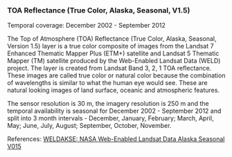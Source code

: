 ### TOA Reflectance (True Color, Alaska, Seasonal, V1.5)
Temporal coverage: December 2002 - September 2012

The Top of Atmosphere (TOA) Reflectance (True Color, Alaska, Seasonal, Version 1.5) layer is a true color composite of images from the Landsat 7 Enhanced Thematic Mapper Plus (ETM+) satellite and Landsat 5 Thematic Mapper (TM) satellite produced by the Web-Enabled Landsat Data (WELD) project. The layer is created from Landsat Band 3, 2, 1 TOA reflectance. These images are called true color or natural color because the combination of wavelengths is similar to what the human eye would see. These are natural looking images of land surface, oceanic and atmospheric features.

The sensor resolution is 30 m, the imagery resolution is 250 m and the temporal availability is seasonal for December 2002 - September 2012 and split into 3 month intervals - December, January, February; March, April, May; June, July, August; September, October, November.

References: [WELDAKSE: NASA Web-Enabled Landsat Data Alaska Seasonal V015]( https://lpdaac.usgs.gov/dataset_discovery/measures/measures_products_table/weldakse_v015)
